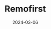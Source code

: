 ---  
layout: startup_page  
title: "Remofirst"  
id: "remofirst.com"  
permalink: "/remofirstremofirst.com03062024/"  
website: "https://www.remofirst.com/"  
funding_round: "Series A"  
funding_amount: "$25M"  
investors: "Octopus Ventures, QED, Mouro Capital, Counterpart Ventures"  
about: "Remofirst is a global HR tech platform providing affordable and compliant solutions for employing international remote teams. It offers Employer of Record (EOR) and International Contractor solutions, enabling businesses to easily manage global workforces across more than 180 countries. Its all-in-one platform simplifies international hiring, payroll, compliance, and benefits management."  
markets: "HR Tech, Global Employment"  
hq: "San Francisco, California, United States"  
founded_year: "2021"  
linkedin: "https://sg.linkedin.com/company/remofirst"  
twitter: "https://twitter.com/remof1rst"  
instagram: ""  
facebook: "https://www.facebook.com/remof1rst"  
crunchbase: "https://www.crunchbase.com/organization/remoteam"  
pitchbook: "https://pitchbook.com/profiles/company/483369-94"  

date_display: "06-Mar-2024"  
date: "2024-03-06"

# SEO Optimization  
meta_title: "Remofirst - Series A Funding ($25M)"  
meta_description: "Remofirst, Remofirst is a global HR tech platform providing affordable and compliant solutions for employing international remote teams. It offers Employer of Re..."  
meta_keywords: "Remofirst, HR Tech, Global Employment, Series A funding"  
canonical_url: "https://startup.projectstartups.com/remofirstremofirst.com03062024/"  
---